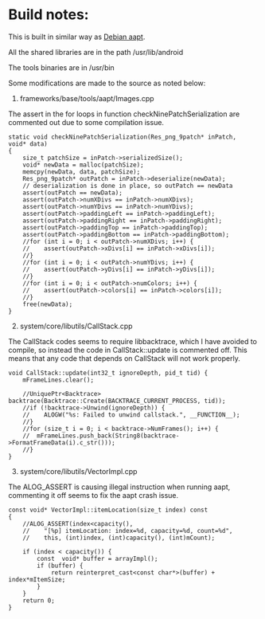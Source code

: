 Build notes:
============

This is built in similar way as [Debian aapt](https://packages.debian.org/jessie/aapt).

All the shared libraries are in the path /usr/lib/android

The tools binaries are in /usr/bin

Some modifications are made to the source as noted below:

1. frameworks/base/tools/aapt/Images.cpp

The assert in the for loops in function checkNinePatchSerialization are commented out due to some compilation issue.

    static void checkNinePatchSerialization(Res_png_9patch* inPatch,  void* data)
    {
        size_t patchSize = inPatch->serializedSize();
        void* newData = malloc(patchSize);
        memcpy(newData, data, patchSize);
        Res_png_9patch* outPatch = inPatch->deserialize(newData);
        // deserialization is done in place, so outPatch == newData
        assert(outPatch == newData);
        assert(outPatch->numXDivs == inPatch->numXDivs);
        assert(outPatch->numYDivs == inPatch->numYDivs);
        assert(outPatch->paddingLeft == inPatch->paddingLeft);
        assert(outPatch->paddingRight == inPatch->paddingRight);
        assert(outPatch->paddingTop == inPatch->paddingTop);
        assert(outPatch->paddingBottom == inPatch->paddingBottom);
        //for (int i = 0; i < outPatch->numXDivs; i++) {
        //    assert(outPatch->xDivs[i] == inPatch->xDivs[i]);
        //}
        //for (int i = 0; i < outPatch->numYDivs; i++) {
        //    assert(outPatch->yDivs[i] == inPatch->yDivs[i]);
        //}
        //for (int i = 0; i < outPatch->numColors; i++) {
        //    assert(outPatch->colors[i] == inPatch->colors[i]);
        //}
        free(newData);
    }

2. system/core/libutils/CallStack.cpp

The CallStack codes seems to require libbacktrace, which I have avoided to compile, so instead the code in CallStack::update is commented off. This means that any code that depends on CallStack will not work properly.

    void CallStack::update(int32_t ignoreDepth, pid_t tid) {
        mFrameLines.clear();

        //UniquePtr<Backtrace> backtrace(Backtrace::Create(BACKTRACE_CURRENT_PROCESS, tid));
        //if (!backtrace->Unwind(ignoreDepth)) {
        //    ALOGW("%s: Failed to unwind callstack.", __FUNCTION__);
        //}
        //for (size_t i = 0; i < backtrace->NumFrames(); i++) {
        //  mFrameLines.push_back(String8(backtrace->FormatFrameData(i).c_str()));
        //}
    }

3. system/core/libutils/VectorImpl.cpp

The ALOG_ASSERT is causing illegal instruction when running aapt, commenting it off seems to fix the aapt crash issue.

    const void* VectorImpl::itemLocation(size_t index) const
    {
        //ALOG_ASSERT(index<capacity(),
        //    "[%p] itemLocation: index=%d, capacity=%d, count=%d",
        //    this, (int)index, (int)capacity(), (int)mCount);

        if (index < capacity()) {
            const  void* buffer = arrayImpl();
            if (buffer) {
                return reinterpret_cast<const char*>(buffer) + index*mItemSize;
            }
        }
        return 0;
    }


